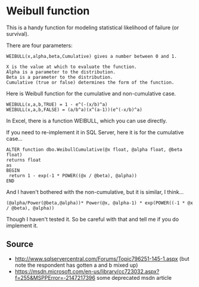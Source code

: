 ﻿# Weibull function

This is a handy function for modeling statistical likelihood of failure (or survival).

There are four parameters:

    WEIBULL(x,alpha,beta,Cumulative) gives a number between 0 and 1.

    X is the value at which to evaluate the function.
    Alpha is a parameter to the distribution.
    Beta is a parameter to the distribution.
    Cumulative (true or false) determines the form of the function.

Here is Weibull function for the cumulative and non-cumulative case.

    WEIBULL(x,a,b,TRUE) = 1 - e^(-(x/b)^a)
    WEIBULL(x,a,b,FALSE) = (a/b^a)(x^(a-1))(e^(-x/b)^a)

In Excel, there is a function WEIBULL, which you can use directly.

If you need to re-implement it in SQL Server, here it is for the cumulative case...

    ALTER function dbo.WeibullCumulative(@x float, @alpha float, @beta float)
    returns float
    as
    BEGIN
     return 1 - exp(-1 * POWER((@x / @beta), @alpha))
    END

And I haven't bothered with the non-cumulative, but it is similar, I think...

    (@alpha/Power(@beta,@alpha))* Power(@x, @alpha-1) * exp(POWER((-1 * @x / @beta), @alpha))

Though I haven't tested it. So be careful with that and tell me if you do implement it.


## Source

 * <http://www.sqlservercentral.com/Forums/Topic796251-145-1.aspx> (but note the respondent has gotten a and b mixed up)
 * <https://msdn.microsoft.com/en-us/library/cc723032.aspx?f=255&MSPPError=-2147217396> some deprecated msdn article